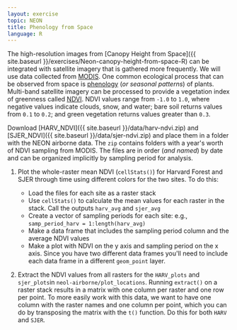 ```yaml
---
layout: exercise
topic: NEON
title: Phenology from Space
language: R
---
```


The high-resolution images from [Canopy Height from Space]({{ site.baseurl }}/exercises/Neon-canopy-height-from-space-R) 
can be integrated with satellite imagery that is gathered more frequently. We
will use data collected from [MODIS](http://modis.gsfc.nasa.gov/). One common
ecological process that can be observed from space is [phenology](https://en.wikipedia.org/wiki/Phenology) 
(*or seasonal patterns*) of plants.
Multi-band satellite imagery can be processed to provide a vegetation index of greenness called [NDVI](https://en.wikipedia.org/wiki/Normalized_Difference_Vegetation_Index). 
NDVI values range from `-1.0` to `1.0`, where negative values indicate clouds, 
snow, and water; bare soil returns values from `0.1` to `0.2`; and green vegetation returns values greater than `0.3`.

Download [HARV_NDVI]({{ site.baseurl }}/data/harv-ndvi.zip) and [SJER_NDVI]({{ site.baseurl }}/data/sjer-ndvi.zip) and place them in a folder with the NEON airborne data. The `zip` contains folders with a year's worth of NDVI sampling 
from MODIS. The files are in order (*and named*) by date and can be organized 
implicitly by sampling period for analysis.

1. Plot the whole-raster mean NDVI (`cellStats()`) for Harvard Forest and SJER
   through time using different colors for the two sites. To do this:
   * Load the files for each site as a raster stack
   * Use `cellStats()` to calculate the mean values for each raster in the stack. Call the outputs `harv_avg` and `sjer_avg`
   * Create a vector of sampling periods for each site: e.g., `samp_period_harv = 1:length(harv_avg)`
   * Make a data frame that includes the sampling period column and the average
     NDVI values
   * Make a plot with NDVI on the y axis and sampling period on the x axis.
     Since you have two different data frames you'll need to include each data
     frame in a different `geom_point` layer.

2. Extract the NDVI values from all rasters for the `HARV_plots` and
   `sjer_plots`in `neol-airborne/plot_locations`. Running `extract()` on a
   raster stack results in a matrix with one column per raster and one row per
   point. To more easily work with this data, we want to have one column with
   the raster names and one column per point, which you can do by transposing
   the matrix with the `t()` function. Do this for both `HARV` and `SJER`. 
